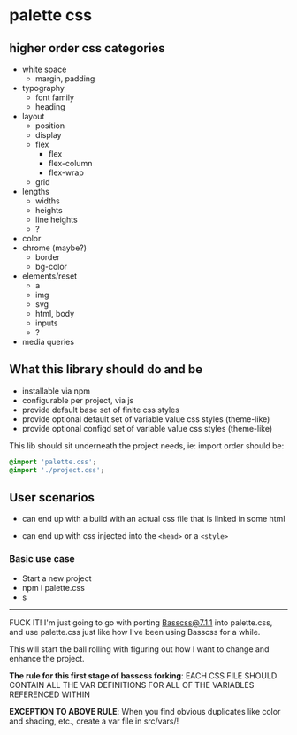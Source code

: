 # palette css

## higher order css categories

- white space
  - margin, padding
- typography
  - font family
  - heading
- layout
  - position
  - display
  - flex
    - flex
    - flex-column
    - flex-wrap
  - grid
- lengths
  - widths
  - heights
  - line heights
  - ?
- color
- chrome (maybe?)
  - border
  - bg-color
- elements/reset
  - a
  - img
  - svg
  - html, body
  - inputs
  - ?
- media queries

## What this library should do and be

- installable via npm
- configurable per project, via js
- provide default base set of finite css styles
- provide optional default set of variable value css styles (theme-like)
- provide optional configd set of variable value css styles (theme-like)

This lib should sit underneath the project needs, ie: import order should be:

```css
@import 'palette.css';
@import './project.css';
```

## User scenarios

- can end up with a build with an actual css file that is linked in some html

- can end up with css injected into the `<head>` or a `<style>`

### Basic use case

- Start a new project
- npm i palette.css
- s

---

FUCK IT! I'm just going to go with porting Basscss@7.1.1 into palette.css, and use palette.css just like how I've been using Basscss for a while.

This will start the ball rolling with figuring out how I want to change and enhance the project.

**The rule for this first stage of basscss forking**: EACH CSS FILE SHOULD CONTAIN ALL THE VAR DEFINITIONS FOR ALL OF THE VARIABLES REFERENCED WITHIN

**EXCEPTION TO ABOVE RULE**: When you find obvious duplicates like color and shading, etc., create a var file in src/vars/!
